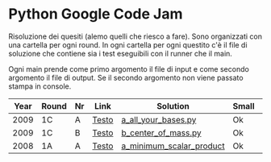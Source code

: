 # Python Google Code Jam

Risoluzione dei quesiti (alemo quelli che riesco a fare). Sono
organizzati con una cartella per ogni round. In ogni cartella per ogni 
questito c'è il file di soluzione che contiene sia i test eseguibili
con il runner che il main.

Ogni main prende come primo argomento il file di input e come secondo
argomento il file di output. Se il secondo argomento non viene passato
stampa in console.


| Year   | Round  | Nr  | Link                                                                    |  Solution                                               |  Small  |  Large  |
|--------|--------|-----|-------------------------------------------------------------------------|---------------------------------------------------------|---------|---------|
| 2009   | 1C     | A   | [Testo](https://code.google.com/codejam/contest/189252/dashboard#s=p0)  | [a_all_your_bases.py](2009_Round1C/a_all_your_bases.py) |  Ok     |  Ok     |
| 2009   | 1C     | B   | [Testo](https://code.google.com/codejam/contest/189252/dashboard#s=p1)  | [b_center_of_mass.py](2009_Round1C/b_center_of_mass.py) |  Ok     |  Ok     |
| 2008   | 1A     | A   | [Testo](https://code.google.com/codejam/contest/32016/dashboard#s=p0)   | [a_minimum_scalar_product](2008_Round1A/a_minimum_scalar_product.py) |  Ok     |  Ok     |
